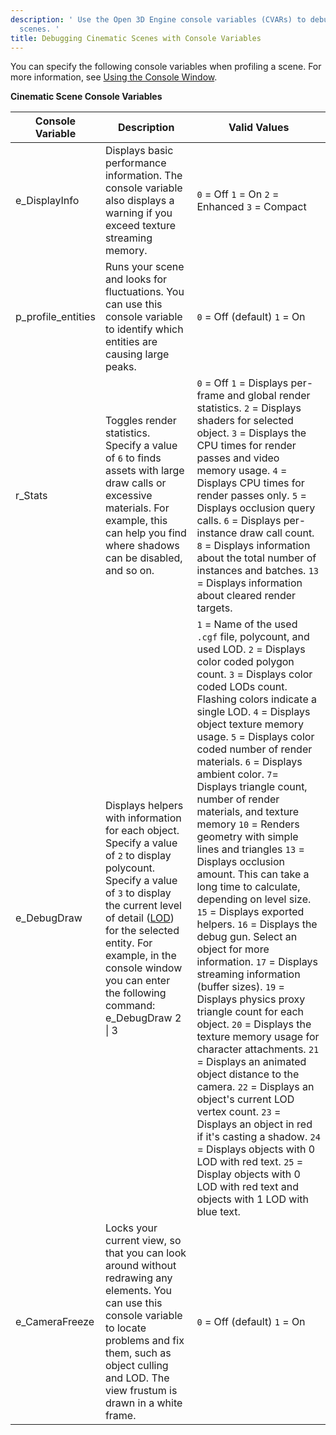 ```yaml
---
description: ' Use the Open 3D Engine console variables (CVARs) to debug your cinematic
  scenes. '
title: Debugging Cinematic Scenes with Console Variables
---
```


You can specify the following console variables when profiling a scene. For more information, see [Using the Console Window](/docs/user-guide/editor/console.md).


**Cinematic Scene Console Variables**

| Console Variable | Description | Valid Values |
| --- | --- | --- |
| e\_DisplayInfo |  Displays basic performance information. The console variable also displays a warning if you exceed texture streaming memory.  |  `0` = Off `1` = On `2` = Enhanced `3` = Compact  |
| p\_profile\_entities |  Runs your scene and looks for fluctuations. You can use this console variable to identify which entities are causing large peaks.  |  `0` = Off (default) `1` = On   |
| r\_Stats |  Toggles render statistics. Specify a value of `6` to finds assets with large draw calls or excessive materials.  For example, this can help you find where shadows can be disabled, and so on.  |  `0` = Off `1` = Displays per-frame and global render statistics. `2` = Displays shaders for selected object. `3` = Displays the CPU times for render passes and video memory usage. `4` = Displays CPU times for render passes only. `5` = Displays occlusion query calls. `6` = Displays per-instance draw call count. `8` = Displays information about the total number of instances and batches. `13` = Displays information about cleared render targets.  |
| e\_DebugDraw |  Displays helpers with information for each object. Specify a value of `2` to display polycount. Specify a value of `3` to display the current level of detail ([LOD](/docs/user-guide/appendix/glossary#lod)) for the selected entity. For example, in the console window you can enter the following command:  e\_DebugDraw 2 \| 3  |   `1` = Name of the used `.cgf` file, polycount, and used LOD.  `2` = Displays color coded polygon count.  `3` = Displays color coded LODs count. Flashing colors indicate a single LOD.  `4` = Displays object texture memory usage.  `5` = Displays color coded number of render materials.  `6` = Displays ambient color.  `7`= Displays triangle count, number of render materials, and texture memory `10` = Renders geometry with simple lines and triangles `13` = Displays occlusion amount.   This can take a long time to calculate, depending on level size.   `15` = Displays exported helpers. `16` = Displays the debug gun. Select an object for more information. `17` = Displays streaming information (buffer sizes). `19` = Displays physics proxy triangle count for each object. `20` = Displays the texture memory usage for character attachments. `21` = Displays an animated object distance to the camera. `22` = Displays an object's current LOD vertex count. `23` = Displays an object in red if it's casting a shadow. `24` = Displays objects with 0 LOD with red text. `25` = Display objects with 0 LOD with red text and objects with 1 LOD with blue text.  |
| e\_CameraFreeze |  Locks your current view, so that you can look around without redrawing any elements. You can use this console variable to locate problems and fix them, such as object culling and LOD. The view frustum is drawn in a white frame.  |  `0` = Off (default) `1` = On   |
